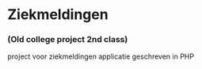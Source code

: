 # Ziekmeldingen
### (Old college project 2nd class)
project voor ziekmeldingen applicatie
geschreven in PHP
